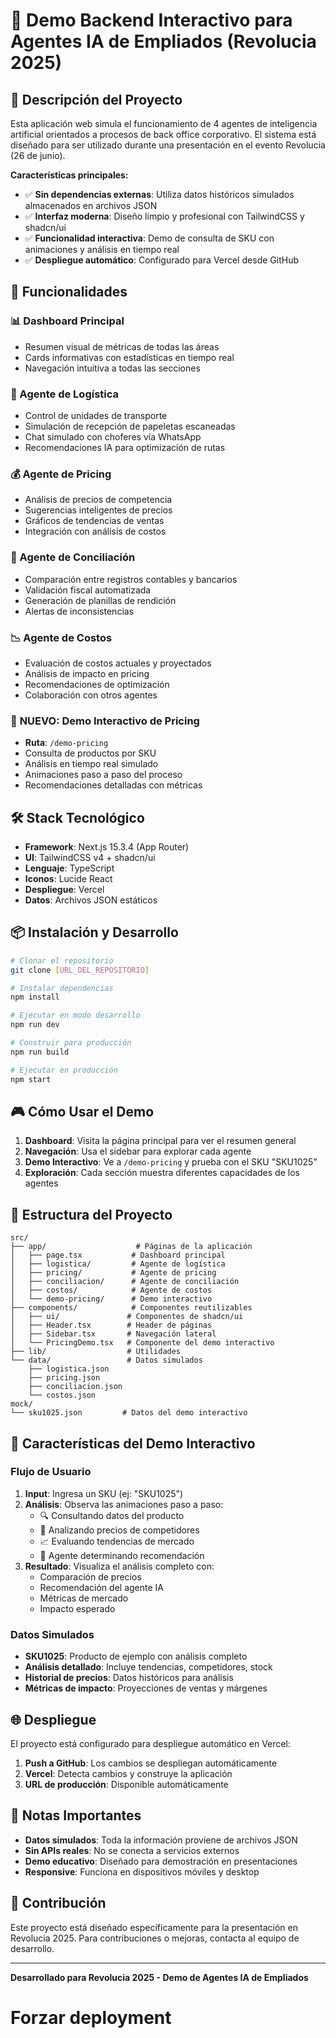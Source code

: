 # 🧠 Demo Backend Interactivo para Agentes IA de Empliados (Revolucia 2025)

## 🎯 Descripción del Proyecto

Esta aplicación web simula el funcionamiento de 4 agentes de inteligencia artificial orientados a procesos de back office corporativo. El sistema está diseñado para ser utilizado durante una presentación en el evento Revolucia (26 de junio).

**Características principales:**
- ✅ **Sin dependencias externas**: Utiliza datos históricos simulados almacenados en archivos JSON
- ✅ **Interfaz moderna**: Diseño limpio y profesional con TailwindCSS y shadcn/ui
- ✅ **Funcionalidad interactiva**: Demo de consulta de SKU con animaciones y análisis en tiempo real
- ✅ **Despliegue automático**: Configurado para Vercel desde GitHub

## 🚀 Funcionalidades

### 📊 Dashboard Principal
- Resumen visual de métricas de todas las áreas
- Cards informativas con estadísticas en tiempo real
- Navegación intuitiva a todas las secciones

### 🚛 Agente de Logística
- Control de unidades de transporte
- Simulación de recepción de papeletas escaneadas
- Chat simulado con choferes vía WhatsApp
- Recomendaciones IA para optimización de rutas

### 💰 Agente de Pricing
- Análisis de precios de competencia
- Sugerencias inteligentes de precios
- Gráficos de tendencias de ventas
- Integración con análisis de costos

### 🧾 Agente de Conciliación
- Comparación entre registros contables y bancarios
- Validación fiscal automatizada
- Generación de planillas de rendición
- Alertas de inconsistencias

### 📉 Agente de Costos
- Evaluación de costos actuales y proyectados
- Análisis de impacto en pricing
- Recomendaciones de optimización
- Colaboración con otros agentes

### 🧪 **NUEVO: Demo Interactivo de Pricing**
- **Ruta**: `/demo-pricing`
- Consulta de productos por SKU
- Análisis en tiempo real simulado
- Animaciones paso a paso del proceso
- Recomendaciones detalladas con métricas

## 🛠️ Stack Tecnológico

- **Framework**: Next.js 15.3.4 (App Router)
- **UI**: TailwindCSS v4 + shadcn/ui
- **Lenguaje**: TypeScript
- **Iconos**: Lucide React
- **Despliegue**: Vercel
- **Datos**: Archivos JSON estáticos

## 📦 Instalación y Desarrollo

```bash
# Clonar el repositorio
git clone [URL_DEL_REPOSITORIO]

# Instalar dependencias
npm install

# Ejecutar en modo desarrollo
npm run dev

# Construir para producción
npm run build

# Ejecutar en producción
npm start
```

## 🎮 Cómo Usar el Demo

1. **Dashboard**: Visita la página principal para ver el resumen general
2. **Navegación**: Usa el sidebar para explorar cada agente
3. **Demo Interactivo**: Ve a `/demo-pricing` y prueba con el SKU "SKU1025"
4. **Exploración**: Cada sección muestra diferentes capacidades de los agentes

## 📁 Estructura del Proyecto

```
src/
├── app/                    # Páginas de la aplicación
│   ├── page.tsx           # Dashboard principal
│   ├── logistica/         # Agente de logística
│   ├── pricing/           # Agente de pricing
│   ├── conciliacion/      # Agente de conciliación
│   ├── costos/            # Agente de costos
│   └── demo-pricing/      # Demo interactivo
├── components/            # Componentes reutilizables
│   ├── ui/               # Componentes de shadcn/ui
│   ├── Header.tsx        # Header de páginas
│   ├── Sidebar.tsx       # Navegación lateral
│   └── PricingDemo.tsx   # Componente del demo interactivo
├── lib/                  # Utilidades
└── data/                 # Datos simulados
    ├── logistica.json
    ├── pricing.json
    ├── conciliacion.json
    └── costos.json
mock/
└── sku1025.json         # Datos del demo interactivo
```

## 🎨 Características del Demo Interactivo

### Flujo de Usuario
1. **Input**: Ingresa un SKU (ej: "SKU1025")
2. **Análisis**: Observa las animaciones paso a paso:
   - 🔍 Consultando datos del producto
   - 🧠 Analizando precios de competidores
   - 📈 Evaluando tendencias de mercado
   - 🤖 Agente determinando recomendación
3. **Resultado**: Visualiza el análisis completo con:
   - Comparación de precios
   - Recomendación del agente IA
   - Métricas de mercado
   - Impacto esperado

### Datos Simulados
- **SKU1025**: Producto de ejemplo con análisis completo
- **Análisis detallado**: Incluye tendencias, competidores, stock
- **Historial de precios**: Datos históricos para análisis
- **Métricas de impacto**: Proyecciones de ventas y márgenes

## 🌐 Despliegue

El proyecto está configurado para despliegue automático en Vercel:

1. **Push a GitHub**: Los cambios se despliegan automáticamente
2. **Vercel**: Detecta cambios y construye la aplicación
3. **URL de producción**: Disponible automáticamente

## 📝 Notas Importantes

- **Datos simulados**: Toda la información proviene de archivos JSON
- **Sin APIs reales**: No se conecta a servicios externos
- **Demo educativo**: Diseñado para demostración en presentaciones
- **Responsive**: Funciona en dispositivos móviles y desktop

## 🤝 Contribución

Este proyecto está diseñado específicamente para la presentación en Revolucia 2025. Para contribuciones o mejoras, contacta al equipo de desarrollo.

---

**Desarrollado para Revolucia 2025 - Demo de Agentes IA de Empliados**
# Forzar deployment
